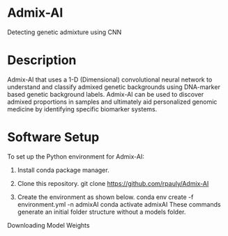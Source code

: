 # Admix-AI
Detecting genetic admixture using CNN
# Description
Admix-AI that uses a 1-D (Dimensional) convolutional neural network to understand and classify admixed genetic backgrounds using DNA-marker based genetic background labels. Admix-AI can be used to discover admixed proportions in samples and ultimately aid personalized genomic medicine by identifying specific biomarker systems.

# Software Setup
To set up the Python environment for Admix-AI:

1. Install conda package manager.

2. Clone this repository.
    git clone https://github.com/rpauly/Admix-AI
3. Create the environment as shown below.
  conda env create -f environment.yml -n admixAI
  conda activate admixAI
  These commands generate an initial folder structure without a models folder.

Downloading Model Weights

